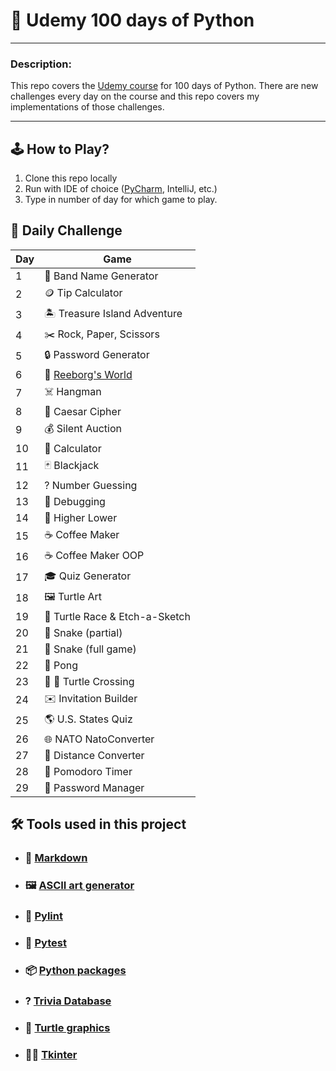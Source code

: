 # 🐍 Udemy 100 days of Python

___

### Description:

This repo covers the [Udemy course][udemy-course] for 100 days of Python. 
There are new challenges every day on the course and this repo covers my 
implementations of those challenges.

___

## 🕹 How to Play?

1. Clone this repo locally
2. Run with IDE of choice ([PyCharm][pycharm], IntelliJ, etc.)
3. Type in number of day for which game to play.


## 📆 Daily Challenge 

| Day | Game                           |
|-----|--------------------------------|
| 1   | 🎸 Band Name Generator         |
| 2   | 🪙 Tip Calculator              |
| 3   | 🏝️ Treasure Island Adventure  |
| 4   | ✂️ Rock, Paper, Scissors       |
| 5   | 🔒 Password Generator          |
| 6   | 🤖 [Reeborg's World][reeborg]  |
| 7   | ☠️ Hangman                     |
| 8   | 🔀 Caesar Cipher               |
| 9   | 💰 Silent Auction              |
| 10  | 🧮 Calculator                  |
| 11  | 🃏 Blackjack                   |
| 12  | ? Number Guessing              |
| 13  | 🐞 Debugging                   |
| 14  | 👑 Higher Lower                |
| 15  | ☕️ Coffee Maker                |
| 16  | ☕️ Coffee Maker OOP            |
| 17  | 🎓 Quiz Generator              |
| 18  | 🖼️ Turtle Art                 |
| 19  | 🐢 Turtle Race & Etch-a-Sketch |
| 20  | 🐍 Snake (partial)             |
| 21  | 🐍 Snake (full game)           |
| 22  | 🏓 Pong                        |
| 23  | 🐢 🚗 Turtle Crossing          |
| 24  | ✉️ Invitation Builder          |
| 25  | 🌎 U.S. States Quiz            |
| 26  | 🌐 NATO NatoConverter          |
| 27  | 🏃‍ Distance Converter         |
| 28  | 🍅 Pomodoro Timer              |
| 29  | 🔐 Password Manager            |

## 🛠 Tools used in this project 

- ### 📘 [Markdown][markdown]
- ### 🖼️  [ASCII art generator][ascii-art]
- ### 📝 [Pylint][pylint]
- ### 🧪 [Pytest][pytest]
- ### 📦 [Python packages][py-pi]
- ### ? [Trivia Database][trivia-db]
- ### 🐢 [Turtle graphics][turtle-graphics]
- ### 🧑‍💻 [Tkinter][tkinter]

[udemy-course]: https://www.udemy.com/course/100-days-of-code/?couponCode=GENAISALE24
[pycharm]: https://www.jetbrains.com/guide/python/tutorials/getting-started-pycharm/installation-and-setup/
[reeborg]: https://reeborg.ca/index_en.html
[markdown]: https://www.markdownguide.org/getting-started/
[ascii-art]: https://patorjk.com/software/taag/#p=display&f=Big&t=
[pylint]: https://pylint.readthedocs.io/en/stable/
[pytest]: https://docs.pytest.org/en/stable/contents.html
[py-pi]: https://pypi.org/
[trivia-db]: https://opentdb.com/
[turtle-graphics]: https://docs.python.org/3/library/turtle.html
[tkinter]: https://docs.python.org/3/library/tkinter.html#
